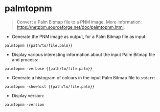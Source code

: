 # palmtopnm

> Convert a Palm Bitmap file to a PNM image.
> More information: <https://netpbm.sourceforge.net/doc/palmtopnm.html>.

- Generate the PNM image as output, for a Palm Bitmap file as input:

`palmtopnm {{path/to/file.palm}}`

- Display various interesting information about the input Palm Bitmap file and process:

`palmtopnm -verbose {{path/to/file.palm}}`

- Generate a histogram of colours in the input Palm Bitmap file to `stderr`:

`palmtopnm -showhist {{path/to/file.palm}}`

- Display version:

`palmtopnm -version`

